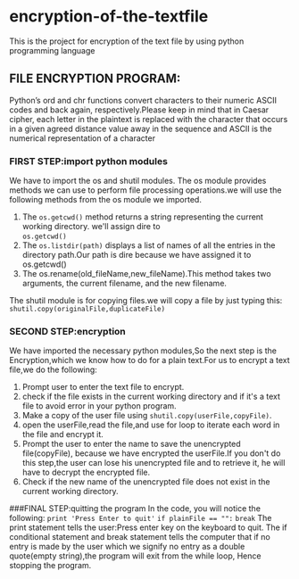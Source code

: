 # encryption-of-the-textfile
This is the project for encryption of the text file by using python programming language

## FILE ENCRYPTION PROGRAM:

Python’s ord and chr functions convert characters to their numeric ASCII codes and back again, respectively.Please keep in mind that in Caesar cipher, each letter in the plaintext is replaced with the character that occurs in a given agreed distance value away in the sequence and ASCII is the numerical representation of a character

### FIRST STEP:import python modules
We have to import the os and shutil modules. The os module provides methods we can use to perform file processing operations.we will use the following methods from the os module we imported.
1. The `os.getcwd()` method returns a string representing the current working directory. we'll assign dire to  
   `os.getcwd()`
2. The `os.listdir(path)` displays a list of names of all the entries in the directory path.Our path is dire
   because we have assigned it to os.getcwd()
3. The os.rename(old_fileName,new_fileName).This method takes two arguments, the current filename, and the new
   filename.

The shutil module is for copying files.we will copy a file by just typing this:
`shutil.copy(originalFile,duplicateFile)`

### SECOND STEP:encryption
We have imported the necessary python modules,So the next step is the Encryption,which we know how to do for a plain text.For us to
encrypt a text file,we do the following:
1. Prompt user to enter the text file to encrypt.
2. check if the file exists in the current working directory and if it's a text file to avoid error in your python program.
3. Make a copy of the user file using `shutil.copy(userFile,copyFile)`.
4. open the userFile,read the file,and use for loop to iterate each word in the file and encrypt it.
5. Prompt the user to enter the name to save the unencrypted file(copyFile), because we have encrypted the userFile.If you don't do this step,the user can lose his unencrypted file and to retrieve it, he will have to decrypt the encrypted file.
6. Check if the new name of the unencrypted file does not exist in the current working directory.

###FINAL STEP:quitting the program
In the code, you will notice the following:
`print 'Press Enter to quit'`
`if plainFile == "":`
    `break`
The print statement tells the user:Press enter key on the keyboard to quit. The if conditional statement and break statement tells the computer that if no entry is made by the user which we signify no entry as a double quote(empty string),the program will exit from the while loop, Hence stopping the program.
